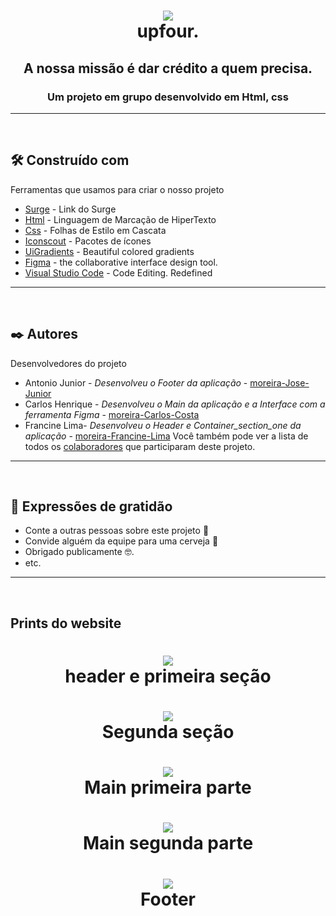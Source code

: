 <h1 align="center">
    <img src="https://www.notion.so/image/https%3A%2F%2Fs3-us-west-2.amazonaws.com%2Fsecure.notion-static.com%2F80fe2fb2-7916-4eee-887e-952818386750%2FLog4_(1).png?table=block&id=c293a83b-7c55-4155-acd9-82f1bc0caab3&spaceId=f97190af-c9c2-4592-9ae2-6311b6b728de&width=2000&userId=3e15984a-1049-4891-8201-31b386086a35&cache=v2" backgroud="red"/>
    <br>upfour.<br>
</h1>
<h2 align="center">
 A nossa missão é dar crédito a quem precisa.
</h2>
<h3 align="center">Um projeto em grupo desenvolvido em Html, css</h3>
<hr>
&nbsp;

## :hammer_and_wrench: Construído com

Ferramentas que usamos para criar o nosso projeto

- [Surge](http://www.pricey-zoo.surge.sh/) - Link do Surge
- [Html](http://www.dropwizard.io/1.0.2/docs/) - Linguagem de Marcação de HiperTexto
- [Css](https://maven.apache.org/) - Folhas de Estilo em Cascata
- [Iconscout](https://iconscout.com/unicons/getting-started/line) - Pacotes de ícones
- [UiGradients](https://uigradients.com/#Almost) - Beautiful colored gradients
- [Figma](https://www.figma.com/) - the collaborative interface design tool.
- [Visual Studio Code](https://www.figma.com/) - Code Editing. Redefined
<hr>
&nbsp;

## :black_nib: Autores

Desenvolvedores do projeto

- Antonio Junior - _Desenvolveu o Footer da aplicação_ - [moreira-Jose-Junior](https://github.com/future4code/moreira-Jose-Junior)
- Carlos Henrique - _Desenvolveu o Main da aplicação e a Interface com a ferramenta Figma_ - [moreira-Carlos-Costa](https://github.com/future4code/moreira-Carlos-Costa)
- Francine Lima- _Desenvolveu o Header e Container_section_one da aplicação_ - [moreira-Francine-Lima](https://github.com/future4code/moreira-Francine-Lima)
Você também pode ver a lista de todos os [colaboradores](https://github.com/future4code/Moreira-landing-page4/graphs/contributors) que participaram deste projeto.
<hr>
&nbsp;

## :gift: Expressões de gratidão

- Conte a outras pessoas sobre este projeto :loudspeaker:
- Convide alguém da equipe para uma cerveja :beer:
- Obrigado publicamente :nerd_face:.
- etc.
<hr>
&nbsp;

## Prints do website

<h1 align="center">
    <img src="https://imagens-traval.s3.amazonaws.com/header+e+1+se%C3%A7%C3%A3o.png" backgroud="red"/>
    <br>header e primeira seção<br>
</h1>
<h1 align="center">
    <img src="https://imagens-traval.s3.amazonaws.com/se%C3%A7%C3%A3o+2.png" backgroud="red"/>
    <br>Segunda seção<br>
</h1>
<h1 align="center">
    <img src="https://imagens-traval.s3.amazonaws.com/main+1+parte.png" backgroud="red"/>
    <br>Main primeira parte<br>
</h1>
<h1 align="center">
    <img src="https://imagens-traval.s3.amazonaws.com/main+2+parte.png" backgroud="red"/>
    <br>Main segunda parte<br>
</h1>
<h1 align="center">
    <img src="https://imagens-traval.s3.amazonaws.com/footer.png" backgroud="red"/>
    <br>Footer<br>
</h1>
